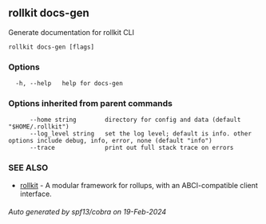 ## rollkit docs-gen

Generate documentation for rollkit CLI

```
rollkit docs-gen [flags]
```

### Options

```
  -h, --help   help for docs-gen
```

### Options inherited from parent commands

```
      --home string        directory for config and data (default "$HOME/.rollkit")
      --log_level string   set the log level; default is info. other options include debug, info, error, none (default "info")
      --trace              print out full stack trace on errors
```

### SEE ALSO

* [rollkit](rollkit.md)	 - A modular framework for rollups, with an ABCI-compatible client interface.

###### Auto generated by spf13/cobra on 19-Feb-2024
